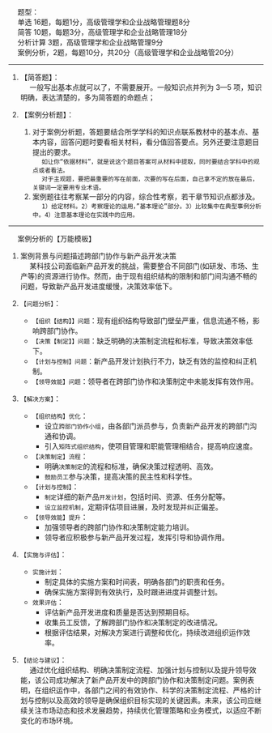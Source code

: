 


&emsp; 题型：  
&emsp; 单选 16题，每题1分，高级管理学和企业战略管理题8分  
&emsp; 简答 10题，每题3分，高级管理学和企业战略管理18分  
&emsp; 分析计算 3题，高级管理学和企业战略管理9分  
&emsp; 案例分析，2题，每题10分，共20分（高级管理学和企业战略管20分）  

--------------- 

1. 【简答题】：  
&emsp; 一般写出基本点就可以了，不需要展开。一般知识点并列为 3—5 项，知识明确，表达清楚的，多为简答题的命题点；  

2. 【案例分析题】：  
    1. 对于案例分析题，答题要结合所学学科的知识点联系教材中的基本点、基本内容，回答问题时要看相关材料，看分值回答要点。另外还要注意题目提出的要求。  
    &emsp; `如让你“依据材料”，就是说这个题目答案可从材料中提取，同时要结合学科中的观点或者看法。`  
    &emsp; `对于主观题，要把最重要的写在前面，次要的写在后面，自己拿不定的放在最后，关键词一定要用专业术语。`  
    2. 案例题往往考察某一部分的内容，综合性考察，若干章节知识点都涉及。   
    &emsp; `1）给定材料。2）考察理论的运用，”基本理论”部分。3）比较集中在典型事例分析中。4）注意基本理论在实践中的应用。`  

--------------- 

&emsp; 案例分析的【万能模板】

1. 案例背景与问题描述跨部门协作与新产品开发决策  
&emsp; 某科技公司面临新产品开发的挑战，需要整合不同部门(如研发、市场、生产等)的资源进行协作。然而，由于现有组织结构的限制和部门间沟通不畅的问题，导致新产品开发进度缓慢，决策效率低下。  

2. `【问题分析】`：  
	* `【组织【结构】】问题`：现有组织结构导致部门壁垒严重，信息流通不畅，影响跨部门协作。  
	* `【决策【制定】】问题`：缺乏明确的决策制定流程和标准，导致决策效率低下。  
	* `【计划与控制】问题`：新产品开发计划执行不力，缺乏有效的监控和纠正机制。  
	* `【领导效能】问题`：领导者在跨部门协作和决策制定中未能发挥有效作用。  

3. `【解决方案】`：
	* `【组织结构】优化`：
		* 设立`跨部门协作小组`，由各部门派员参与，负责新产品开发的跨部门沟通和协调。  
		* 引入`矩阵式组织结构`，使项目管理和职能管理相结合，提高响应速度。  
	* `【决策制定】流程`：  
		* 明确`决策制定`的流程和标准，确保决策过程透明、高效。  
		* `鼓励员工`参与决策，提高决策的民主性和科学性。  
	* `【计划与控制】`：
		* `制定`详细的新产品`开发计划`，包括时间、资源、任务分配等。  
		* `设立监控机制`，定期评估项目进展，及时发现并纠正偏差。  
	* `【领导效能】提升`：
		* 加强领导者的跨部门协作和决策制定能力培训。  
		* 领导者应积极参与新产品开发过程，发挥引导和协调作用。  

4. `【实施与评估】`：  
	* `实施计划`：  
		* 制定具体的实施方案和时间表，明确各部门的职责和任务。  
		* 确保实施方案得到有效执行，及时跟进进度并调整计划。  
	* `效果评估`：  
		* 评估新产品开发进度和质量是否达到预期目标。  
		* 收集员工反馈，了解跨部门协作和决策制定的改进情况。  
		* 根据评估结果，对解决方案进行调整和优化，持续改进组织运作效率。  

4. `【结论与建议】`：  
&emsp; 通过优化组织结构、明确决策制定流程、加强计划与控制以及提升领导效能，该公司成功解决了新产品开发中的跨部门协作和决策制定问题。案例表明，在组织运作中，各部门之间的有效协作、科学的决策制定流程、严格的计划与控制以及高效的领导是确保组织目标实现的关键因素。未来，该公司应继续关注市场动态和技术发展趋势，持续优化管理策略和业务模式，以适应不断变化的市场环境。  
